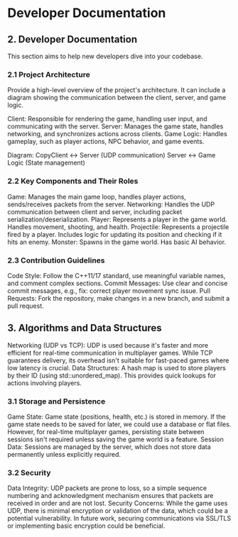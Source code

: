 # Developer Documentation

## 2. Developer Documentation

This section aims to help new developers dive into your codebase.
### 2.1 Project Architecture
Provide a high-level overview of the project's architecture. It can include a diagram showing the communication between the client, server, and game logic.

Client: Responsible for rendering the game, handling user input, and communicating with the server.
Server: Manages the game state, handles networking, and synchronizes actions across clients.
Game Logic: Handles gameplay, such as player actions, NPC behavior, and game events.

Diagram:
CopyClient ↔ Server (UDP communication)
Server ↔ Game Logic (State management)

### 2.2 Key Components and Their Roles

Game: Manages the main game loop, handles player actions, sends/receives packets from the server.
Networking: Handles the UDP communication between client and server, including packet serialization/deserialization.
Player: Represents a player in the game world. Handles movement, shooting, and health.
Projectile: Represents a projectile fired by a player. Includes logic for updating its position and checking if it hits an enemy.
Monster: Spawns in the game world. Has basic AI behavior.

### 2.3 Contribution Guidelines

Code Style: Follow the C++11/17 standard, use meaningful variable names, and comment complex sections.
Commit Messages: Use clear and concise commit messages, e.g., fix: correct player movement sync issue.
Pull Requests: Fork the repository, make changes in a new branch, and submit a pull request.

## 3. Algorithms and Data Structures

Networking (UDP vs TCP): UDP is used because it's faster and more efficient for real-time communication in multiplayer games. While TCP guarantees delivery, its overhead isn't suitable for fast-paced games where low latency is crucial.
Data Structures: A hash map is used to store players by their ID (using std::unordered_map). This provides quick lookups for actions involving players.

### 3.1 Storage and Persistence

Game State: Game state (positions, health, etc.) is stored in memory. If the game state needs to be saved for later, we could use a database or flat files. However, for real-time multiplayer games, persisting state between sessions isn't required unless saving the game world is a feature.
Session Data: Sessions are managed by the server, which does not store data permanently unless explicitly required.

### 3.2 Security

Data Integrity: UDP packets are prone to loss, so a simple sequence numbering and acknowledgment mechanism ensures that packets are received in order and are not lost.
Security Concerns: While the game uses UDP, there is minimal encryption or validation of the data, which could be a potential vulnerability. In future work, securing communications via SSL/TLS or implementing basic encryption could be beneficial.